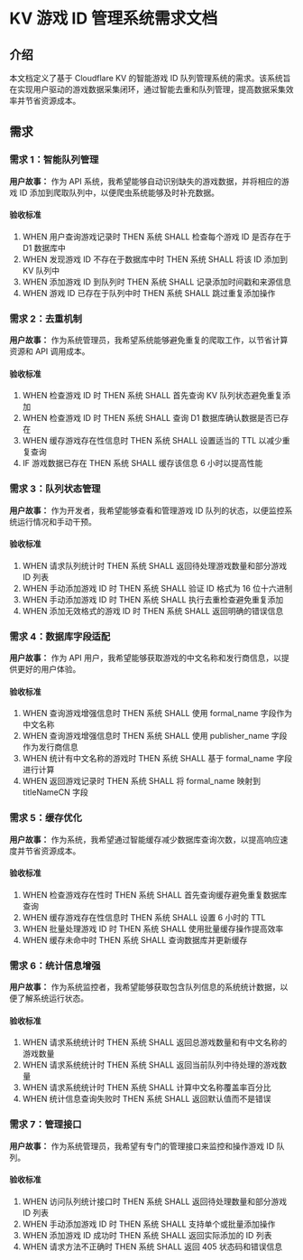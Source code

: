 # KV 游戏 ID 管理系统需求文档

## 介绍

本文档定义了基于 Cloudflare KV 的智能游戏 ID 队列管理系统的需求。该系统旨在实现用户驱动的游戏数据采集闭环，通过智能去重和队列管理，提高数据采集效率并节省资源成本。

## 需求

### 需求 1：智能队列管理

**用户故事：** 作为 API 系统，我希望能够自动识别缺失的游戏数据，并将相应的游戏 ID 添加到爬取队列中，以便爬虫系统能够及时补充数据。

#### 验收标准

1. WHEN 用户查询游戏记录时 THEN 系统 SHALL 检查每个游戏 ID 是否存在于 D1 数据库中
2. WHEN 发现游戏 ID 不存在于数据库中时 THEN 系统 SHALL 将该 ID 添加到 KV 队列中
3. WHEN 添加游戏 ID 到队列时 THEN 系统 SHALL 记录添加时间戳和来源信息
4. WHEN 游戏 ID 已存在于队列中时 THEN 系统 SHALL 跳过重复添加操作

### 需求 2：去重机制

**用户故事：** 作为系统管理员，我希望系统能够避免重复的爬取工作，以节省计算资源和 API 调用成本。

#### 验收标准

1. WHEN 检查游戏 ID 时 THEN 系统 SHALL 首先查询 KV 队列状态避免重复添加
2. WHEN 检查游戏 ID 时 THEN 系统 SHALL 查询 D1 数据库确认数据是否已存在
3. WHEN 缓存游戏存在性信息时 THEN 系统 SHALL 设置适当的 TTL 以减少重复查询
4. IF 游戏数据已存在 THEN 系统 SHALL 缓存该信息 6 小时以提高性能

### 需求 3：队列状态管理

**用户故事：** 作为开发者，我希望能够查看和管理游戏 ID 队列的状态，以便监控系统运行情况和手动干预。

#### 验收标准

1. WHEN 请求队列统计时 THEN 系统 SHALL 返回待处理游戏数量和部分游戏 ID 列表
2. WHEN 手动添加游戏 ID 时 THEN 系统 SHALL 验证 ID 格式为 16 位十六进制
3. WHEN 手动添加游戏 ID 时 THEN 系统 SHALL 执行去重检查避免重复添加
4. WHEN 添加无效格式的游戏 ID 时 THEN 系统 SHALL 返回明确的错误信息

### 需求 4：数据库字段适配

**用户故事：** 作为 API 用户，我希望能够获取游戏的中文名称和发行商信息，以提供更好的用户体验。

#### 验收标准

1. WHEN 查询游戏增强信息时 THEN 系统 SHALL 使用 formal_name 字段作为中文名称
2. WHEN 查询游戏增强信息时 THEN 系统 SHALL 使用 publisher_name 字段作为发行商信息
3. WHEN 统计有中文名称的游戏时 THEN 系统 SHALL 基于 formal_name 字段进行计算
4. WHEN 返回游戏记录时 THEN 系统 SHALL 将 formal_name 映射到 titleNameCN 字段

### 需求 5：缓存优化

**用户故事：** 作为系统，我希望通过智能缓存减少数据库查询次数，以提高响应速度并节省资源成本。

#### 验收标准

1. WHEN 检查游戏存在性时 THEN 系统 SHALL 首先查询缓存避免重复数据库查询
2. WHEN 缓存游戏存在性信息时 THEN 系统 SHALL 设置 6 小时的 TTL
3. WHEN 批量处理游戏 ID 时 THEN 系统 SHALL 使用批量缓存操作提高效率
4. WHEN 缓存未命中时 THEN 系统 SHALL 查询数据库并更新缓存

### 需求 6：统计信息增强

**用户故事：** 作为系统监控者，我希望能够获取包含队列信息的系统统计数据，以便了解系统运行状态。

#### 验收标准

1. WHEN 请求系统统计时 THEN 系统 SHALL 返回总游戏数量和有中文名称的游戏数量
2. WHEN 请求系统统计时 THEN 系统 SHALL 返回当前队列中待处理的游戏数量
3. WHEN 请求系统统计时 THEN 系统 SHALL 计算中文名称覆盖率百分比
4. WHEN 统计信息查询失败时 THEN 系统 SHALL 返回默认值而不是错误

### 需求 7：管理接口

**用户故事：** 作为系统管理员，我希望有专门的管理接口来监控和操作游戏 ID 队列。

#### 验收标准

1. WHEN 访问队列统计接口时 THEN 系统 SHALL 返回待处理数量和部分游戏 ID 列表
2. WHEN 手动添加游戏 ID 时 THEN 系统 SHALL 支持单个或批量添加操作
3. WHEN 添加游戏 ID 成功时 THEN 系统 SHALL 返回实际添加的 ID 列表
4. WHEN 请求方法不正确时 THEN 系统 SHALL 返回 405 状态码和错误信息
